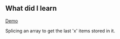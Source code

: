 ## What did I learn

[Demo](https://eowino.github.io/JS30/KeySequenceDetection/)

Splicing an array to get the last 'x' items stored in it.